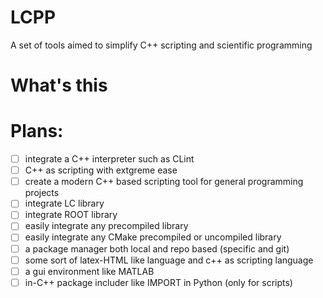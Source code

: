 <!-- LCPP_NOTICE_BEGIN
LCPP_NOTICE_END -->

# LCPP
 A set of tools aimed to simplify C++ scripting and scientific programming

# What's this

# Plans:
- [ ] integrate a C++ interpreter such as CLint
- [ ] C++ as scripting with extgreme ease
- [ ] create a modern C++ based scripting tool for general programming projects
- [ ] integrate LC library
- [ ] integrate ROOT library
- [ ] easily integrate any precompiled library
- [ ] easily integrate any CMake precompiled or uncompiled library
- [ ] a package manager both local and repo based (specific and git)
- [ ] some sort of latex-HTML like language and c++ as scripting language
- [ ] a gui environment like MATLAB
- [ ] in-C++ package includer like IMPORT in Python (only for scripts)